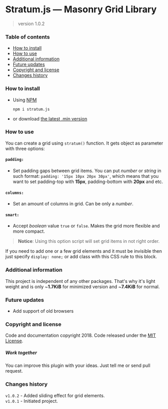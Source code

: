 # Stratum.js — Masonry Grid Library

> version 1.0.2

### Table of contents

 - [How to install](#how-to-install)
 - [How to use](#how-to-use)
 - [Additional information](#additional-information)
 - [Future updates](#future-updates)
 - [Copyright and license](#copyright-and-license)
 - [Changes history](#changes-history)

### How to install

 - Using [NPM](https://www.npmjs.com/package/stratum.js)
  
    ```
    npm i stratum.js
    ```

 - or download [the latest .min version](https://rawgit.com/zaxoavoki/stratum.js/master/dist/stratum.min.js)

### How to use
 
You can create a grid using `stratum()` function. It gets object as
parameter with three options:

#### `padding:`

 - Set padding gaps between grid items. You can put *number* or *string* in such format: `padding: '15px 10px 20px 30px'`, which means 
 that you want to set padding-top with **15px**, padding-bottom with **20px** and etc.
 
#### `columns:`

 - Set an amount of columns in grid. Can be only a *number*.

#### `smart:`

 -  Accept *boolean* value `true` or `false`. Makes the grid more flexible and more compact.
 > **Notice**: Using this option script will set grid items in not right order. 
 
 If you need to add one or a few grid elements and it must be invisible then just specify `display: none;` or add class with this CSS rule to this block.
### Additional information
 
 This project is independent of any other packages. That's why it's light weight and is only
 ~**1.7KiB** for minimized version and ~**7.4KiB** for normal.
 
### Future updates
 
 - Add support of old browsers
 
### Copyright and license

Code and documentation copyright 2018. Code released under the [MIT License](https://en.wikipedia.org/wiki/MIT_License).

##### Work together

You can improve this plugin with your ideas. Just tell me or send pull request.

### Changes history

`v1.0.2` - Added sliding effect for grid elements.  
`v1.0.1` - Initiated project. 